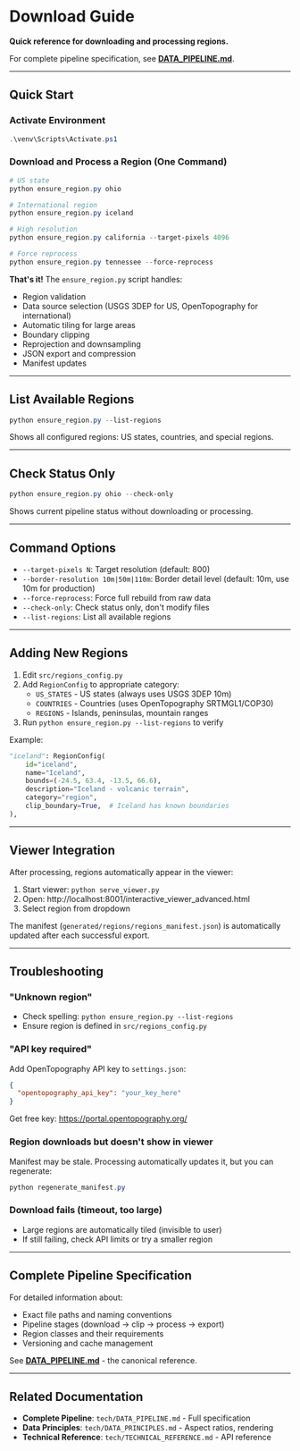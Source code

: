 # Download Guide

**Quick reference for downloading and processing regions.**

For complete pipeline specification, see **[DATA_PIPELINE.md](DATA_PIPELINE.md)**.

---

## Quick Start

### Activate Environment
```powershell
.\venv\Scripts\Activate.ps1
```

### Download and Process a Region (One Command)
```powershell
# US state
python ensure_region.py ohio

# International region
python ensure_region.py iceland

# High resolution
python ensure_region.py california --target-pixels 4096

# Force reprocess
python ensure_region.py tennessee --force-reprocess
```

**That's it!** The `ensure_region.py` script handles:
- Region validation
- Data source selection (USGS 3DEP for US, OpenTopography for international)
- Automatic tiling for large areas
- Boundary clipping
- Reprojection and downsampling
- JSON export and compression
- Manifest updates

---

## List Available Regions

```powershell
python ensure_region.py --list-regions
```

Shows all configured regions: US states, countries, and special regions.

---

## Check Status Only

```powershell
python ensure_region.py ohio --check-only
```

Shows current pipeline status without downloading or processing.

---

## Command Options

- `--target-pixels N`: Target resolution (default: 800)
- `--border-resolution 10m|50m|110m`: Border detail level (default: 10m, use 10m for production)
- `--force-reprocess`: Force full rebuild from raw data
- `--check-only`: Check status only, don't modify files
- `--list-regions`: List all available regions

---

## Adding New Regions

1. Edit `src/regions_config.py`
2. Add `RegionConfig` to appropriate category:
   - `US_STATES` - US states (always uses USGS 3DEP 10m)
   - `COUNTRIES` - Countries (uses OpenTopography SRTMGL1/COP30)
   - `REGIONS` - Islands, peninsulas, mountain ranges
3. Run `python ensure_region.py --list-regions` to verify

Example:
```python
"iceland": RegionConfig(
    id="iceland",
    name="Iceland",
    bounds=(-24.5, 63.4, -13.5, 66.6),
    description="Iceland - volcanic terrain",
    category="region",
    clip_boundary=True,  # Iceland has known boundaries
),
```

---

## Viewer Integration

After processing, regions automatically appear in the viewer:

1. Start viewer: `python serve_viewer.py`
2. Open: http://localhost:8001/interactive_viewer_advanced.html
3. Select region from dropdown

The manifest (`generated/regions/regions_manifest.json`) is automatically updated after each successful export.

---

## Troubleshooting

### "Unknown region"
- Check spelling: `python ensure_region.py --list-regions`
- Ensure region is defined in `src/regions_config.py`

### "API key required"
Add OpenTopography API key to `settings.json`:
```json
{
  "opentopography_api_key": "your_key_here"
}
```
Get free key: https://portal.opentopography.org/

### Region downloads but doesn't show in viewer
Manifest may be stale. Processing automatically updates it, but you can regenerate:
```powershell
python regenerate_manifest.py
```

### Download fails (timeout, too large)
- Large regions are automatically tiled (invisible to user)
- If still failing, check API limits or try a smaller region

---

## Complete Pipeline Specification

For detailed information about:
- Exact file paths and naming conventions
- Pipeline stages (download -> clip -> process -> export)
- Region classes and their requirements
- Versioning and cache management

See **[DATA_PIPELINE.md](DATA_PIPELINE.md)** - the canonical reference.

---

## Related Documentation

- **Complete Pipeline**: `tech/DATA_PIPELINE.md` - Full specification
- **Data Principles**: `tech/DATA_PRINCIPLES.md` - Aspect ratios, rendering
- **Technical Reference**: `tech/TECHNICAL_REFERENCE.md` - API reference
